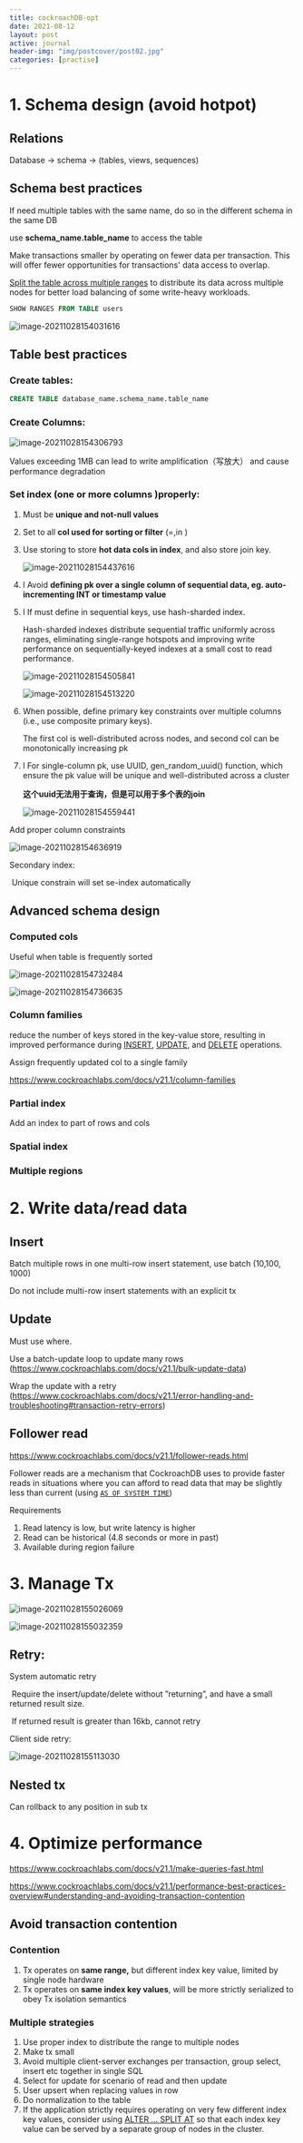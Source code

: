 ```yaml
---
title: cockroachDB-opt
date: 2021-08-12
layout: post
active: journal
header-img: "img/postcover/post02.jpg"
categories: [practise]
---
```


# 1. Schema design (avoid hotpot)

## Relations

Database -> schema -> (tables, views, sequences)

## Schema best practices

If need multiple tables with the same name, do so in the different schema in the same DB

use **schema_name.table_name** to access the table

Make transactions smaller by operating on fewer data per transaction. This will offer fewer opportunities for transactions' data access to overlap.

[Split the table across multiple ranges](https://www.cockroachlabs.com/docs/v21.1/split-at) to distribute its data across multiple nodes for better load balancing of some write-heavy workloads.

```sql
SHOW RANGES FROM TABLE users
```

![image-20211028154031616](https://github.com/NLGithubWP/tech-notebook/raw/master/img/a_img_store/image-20211028154031616.png)

## Table best practices

### Create tables:

```sql
CREATE TABLE database_name.schema_name.table_name
```

### Create Columns:

![image-20211028154306793](https://github.com/NLGithubWP/tech-notebook/raw/master/img/a_img_store/image-20211028154306793.png)

Values exceeding 1MB can lead to write amplification（写放大） and cause performance degradation

### Set index (one or more columns )properly:

1. Must be **unique and not-null values**

2. Set to all **col used for sorting or filter** (=,in )

3. Use storing to store **hot data cols in index**, and also store join key.

   ![image-20211028154437616](https://github.com/NLGithubWP/tech-notebook/raw/master/img/a_img_store/image-20211028154437616.png)

4. l Avoid **defining pk over a single column of sequential data, eg. auto-incrementing INT or timestamp value**

5. l If must define in sequential keys, use hash-sharded index. 

   Hash-sharded indexes distribute sequential traffic uniformly across ranges, eliminating single-range hotspots and improving write performance on sequentially-keyed indexes at a small cost to read performance.

   ![image-20211028154505841](https://github.com/NLGithubWP/tech-notebook/raw/master/img/a_img_store/image-20211028154505841.png)

   ![image-20211028154513220](https://github.com/NLGithubWP/tech-notebook/raw/master/img/a_img_store/image-20211028154513220.png)

6. When possible, define primary key constraints over multiple columns (i.e., use composite primary keys).

   The first col is well-distributed across nodes, and second col can be monotonically increasing pk 

7. l For single-column pk, use UUID, gen_random_uuid() function, which ensure the pk value will be unique and well-distributed across a cluster

   **这个uuid无法用于查询，但是可以用于多个表的join**

   ![image-20211028154559441](https://github.com/NLGithubWP/tech-notebook/raw/master/img/a_img_store/image-20211028154636919.png)

Add proper column constraints

![image-20211028154636919](https://github.com/NLGithubWP/tech-notebook/raw/master/img/a_img_store/image-20211028154636919.png)

Secondary index:

​	Unique constrain will set se-index automatically

## Advanced schema design

### Computed cols

Useful when table is frequently sorted

![image-20211028154732484](https://github.com/NLGithubWP/tech-notebook/raw/master/img/a_img_store/image-20211028154732484.png)

![image-20211028154736635](https://github.com/NLGithubWP/tech-notebook/raw/master/img/a_img_store/image-20211028154736635.png)

### Column families

reduce the number of keys stored in the key-value store, resulting in improved performance during [INSERT](https://www.cockroachlabs.com/docs/v21.1/insert), [UPDATE](https://www.cockroachlabs.com/docs/v21.1/update), and [DELETE](https://www.cockroachlabs.com/docs/v21.1/delete) operations.

Assign frequently updated col to a single family

https://www.cockroachlabs.com/docs/v21.1/column-families

### Partial index

Add an index to part of rows and cols

### Spatial index

### Multiple regions

# 2. Write data/read data

## Insert

Batch multiple rows in one multi-row insert statement, use batch (10,100, 1000)

Do not include multi-row insert statements with an explicit tx

## Update

Must use where.

Use a batch-update loop to update many rows (https://www.cockroachlabs.com/docs/v21.1/bulk-update-data)

Wrap the update with a retry (https://www.cockroachlabs.com/docs/v21.1/error-handling-and-troubleshooting#transaction-retry-errors)

## Follower read 

https://www.cockroachlabs.com/docs/v21.1/follower-reads.html

Follower reads are a mechanism that CockroachDB uses to provide faster reads in situations where you can afford to   read data that may be slightly less than current (using [`AS OF SYSTEM TIME`](https://www.cockroachlabs.com/docs/v21.1/as-of-system-time))

Requirements

1. Read latency is low, but write latency is higher
2. Read can be historical (4.8 seconds or more in past)
3. Available during region failure

# 3. Manage Tx

![image-20211028155026069](https://github.com/NLGithubWP/tech-notebook/raw/master/img/a_img_store/image-20211028155026069.png)

![image-20211028155032359](https://github.com/NLGithubWP/tech-notebook/raw/master/img/a_img_store/image-20211028155032359.png)

## Retry:

System automatic retry

​	Require the insert/update/delete without ”returning”, and have a small returned result size.

​	If returned result is greater than 16kb, cannot retry

Client side retry:

![image-20211028155113030](https://github.com/NLGithubWP/tech-notebook/raw/master/img/a_img_store/image-20211028155113030.png)

## Nested tx

Can rollback to any position in sub tx

# 4. Optimize performance

https://www.cockroachlabs.com/docs/v21.1/make-queries-fast.html

https://www.cockroachlabs.com/docs/v21.1/performance-best-practices-overview#understanding-and-avoiding-transaction-contention

## Avoid transaction contention

### Contention

1. Tx operates on **same range,** but different index key value, limited by single node hardware
2. Tx operates on **same index key values**, will be more strictly serialized to obey Tx isolation semantics

### Multiple strategies

1. Use proper index to distribute the range to multiple nodes
2. Make tx small
3. Avoid multiple client-server exchanges per transaction, group select, insert etc together in single SQL
4. Select for update for scenario of read and then update
5. User upsert when replacing values in row
6. Do normalization to the table
7. If the application strictly requires operating on very few different index key values, consider  using [ALTER ... SPLIT AT](https://www.cockroachlabs.com/docs/v21.1/split-at) so that each index key value can be served by a separate group of nodes in    the cluster.

